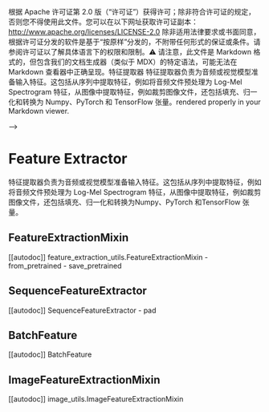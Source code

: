 
根据 Apache 许可证第 2.0 版（“许可证”）获得许可；除非符合许可证的规定，否则您不得使用此文件。您可以在以下网址获取许可证副本：
http://www.apache.org/licenses/LICENSE-2.0
除非适用法律要求或书面同意，根据许可证分发的软件是基于“按原样”分发的，不附带任何形式的保证或条件。请参阅许可证以了解具体语言下的权限和限制。⚠️ 请注意，此文件是 Markdown 格式的，但包含我们的文档生成器（类似于 MDX）的特定语法，可能无法在 Markdown 查看器中正确呈现。特征提取器
特征提取器负责为音频或视觉模型准备输入特征。这包括从序列中提取特征，例如将音频文件预处理为 Log-Mel Spectrogram 特征，从图像中提取特征，例如裁剪图像文件，还包括填充、归一化和转换为 Numpy、PyTorch 和 TensorFlow 张量。rendered properly in your Markdown viewer.

-->

# Feature Extractor

特征提取器负责为音频或视觉模型准备输入特征。这包括从序列中提取特征，例如将音频文件预处理为 Log-Mel Spectrogram 特征，从图像中提取特征，例如裁剪图像文件，还包括填充、归一化和转换为Numpy、PyTorch 和TensorFlow 张量。


## FeatureExtractionMixin

[[autodoc]] feature_extraction_utils.FeatureExtractionMixin
    - from_pretrained
    - save_pretrained

## SequenceFeatureExtractor

[[autodoc]] SequenceFeatureExtractor
    - pad

## BatchFeature

[[autodoc]] BatchFeature

## ImageFeatureExtractionMixin

[[autodoc]] image_utils.ImageFeatureExtractionMixin
